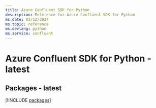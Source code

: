 ```yaml
---
title: Azure Confluent SDK for Python
description: Reference for Azure Confluent SDK for Python
ms.date: 02/12/2024
ms.topic: reference
ms.devlang: python
ms.service: confluent
---
```

# Azure Confluent SDK for Python - latest
## Packages - latest
[!INCLUDE [packages](confluent-index.md)]
